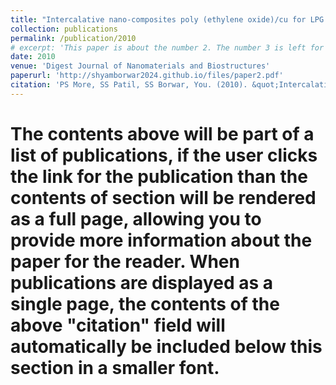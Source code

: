 ```yaml
---
title: "Intercalative nano-composites poly (ethylene oxide)/cu for LPG sensing application"
collection: publications
permalink: /publication/2010
# excerpt: 'This paper is about the number 2. The number 3 is left for future work.'
date: 2010
venue: 'Digest Journal of Nanomaterials and Biostructures'
paperurl: 'http://shyamborwar2024.github.io/files/paper2.pdf'
citation: 'PS More, SS Patil, SS Borwar, You. (2010). &quot;Intercalative nano-composites poly (ethylene oxide)/cu for LPG sensing application.&quot; <i>Digest Journal of Nanomaterials and Biostructures</i>. 1(2).'
---
```


# The contents above will be part of a list of publications, if the user clicks the link for the publication than the contents of section will be rendered as a full page, allowing you to provide more information about the paper for the reader. When publications are displayed as a single page, the contents of the above "citation" field will automatically be included below this section in a smaller font.
